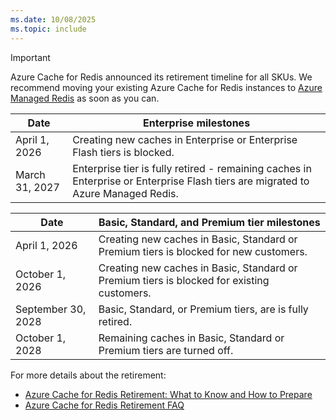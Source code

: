 ```yaml
---
ms.date: 10/08/2025
ms.topic: include
---
```


> [!IMPORTANT]
> Azure Cache for Redis announced its retirement timeline for all SKUs. We recommend moving your existing Azure Cache for Redis instances to [Azure Managed Redis](../../redis/migrate/migrate-overview) as soon as you can.
>
> | Date           | Enterprise milestones                                                                                                            |
> |----------------|----------------------------------------------------------------------------------------------------------------------------------|
> | April 1, 2026  | Creating new caches in Enterprise or Enterprise Flash tiers is blocked.                                                          |
> | March 31, 2027 | Enterprise tier is fully retired - remaining caches in Enterprise or Enterprise Flash tiers are migrated to Azure Managed Redis. |
> 
> | Date               |       Basic, Standard, and Premium tier milestones                                         |
> |--------------------|--------------------------------------------------------------------------------------------|
> | April 1, 2026      | Creating new caches in Basic, Standard or Premium tiers is blocked for new customers.      |
> | October 1, 2026    | Creating new caches in Basic, Standard or Premium tiers is blocked for existing customers. |
> | September 30, 2028 |  Basic, Standard, or Premium tiers, are is fully retired.                                  |
> | October 1, 2028    | Remaining caches in Basic, Standard or Premium tiers are turned off.                       |
>
> For more details about the retirement:
>   - [Azure Cache for Redis Retirement: What to Know and How to Prepare](https://techcommunity.microsoft.com/blog/azure-managed-redis/azure-cache-for-redis-retirement-what-to-know-and-how-to-prepare/4458721)
>   - [Azure Cache for Redis Retirement FAQ](retirement-faq.yml)
> 

